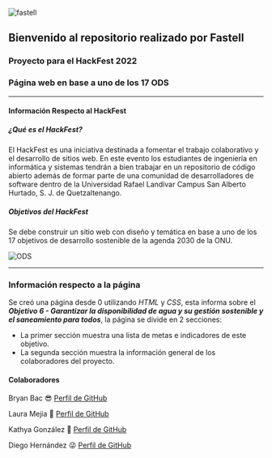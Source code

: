 ![fastell](https://user-images.githubusercontent.com/38775456/166434438-e758dd8f-b741-43af-9584-5e91bdc6bc44.png)

## Bienvenido al repositorio realizado por Fastell


### Proyecto para el HackFest 2022

### Página web en base a uno de los 17 ODS

------------
#### Información Respecto al HackFest
##### ¿Qué es el HackFest?

El HackFest es una iniciativa destinada a fomentar el trabajo colaborativo y el desarrollo de sitios web. En este evento los estudiantes de ingeniería en informática y sistemas tendrán a bien trabajar en un repositorio de código abierto además de formar parte de una comunidad de desarrolladores de software dentro de la Universidad Rafael Landívar Campus San Alberto Hurtado, S. J. de Quetzaltenango.

##### Objetivos del HackFest

Se debe construir un sitio web con diseño y temática en base a uno de los 17 objetivos de desarrollo sostenible de la agenda 2030 de la ONU.

![ODS](https://www.iberdrola.com/documents/20125/40855/Agenda2030_ESP_746x419.jpg/57424b56-9f4c-70ef-190b-2fee7bf39f94?t=1627884739022)

------------

### Información respecto a la página

Se creó una página desde 0 utilizando *HTML* y *CSS*, esta informa sobre el ***Objetivo 6 - Garantizar la disponibilidad de agua y su gestión sostenible y el saneamiento para todos***, la página se divide en 2 secciones:

- La primer sección muestra una lista de metas e indicadores de este objetivo.
- La segunda sección muestra la información general de los colaboradores del proyecto.


#### Colaboradores
Bryan Bac 😎 [Perfil de GitHub](https://github.com/BryanBac "Perfil de GitHub")

Laura Mejia 🤗 [Perfil de GitHub](https://github.com/Laura34 "Perfil de GitHub")

Kathya González 🤭 [Perfil de GitHub](https://github.com/KathyaGonzalez "Perfil de Github")

Diego Hernández 😜 [Perfil de GitHub](https://github.com/Diego090200 "Perfil de GitHub")
